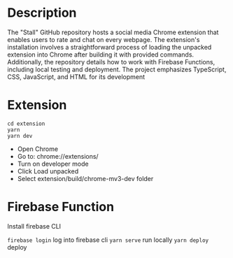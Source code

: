 # Description
The "Stall" GitHub repository hosts a social media Chrome extension that enables users to rate and chat on every webpage. The extension's installation involves a straightforward process of loading the unpacked extension into Chrome after building it with provided commands. Additionally, the repository details how to work with Firebase Functions, including local testing and deployment. The project emphasizes TypeScript, CSS, JavaScript, and HTML for its development​

# Extension

```
cd extension
yarn
yarn dev
```

- Open Chrome
- Go to: chrome://extensions/
- Turn on developer mode
- Click Load unpacked
- Select extension/build/chrome-mv3-dev folder

# Firebase Function

Install firebase CLI

`firebase login` log into firebase cli
`yarn serve` run locally
`yarn deploy` deploy
